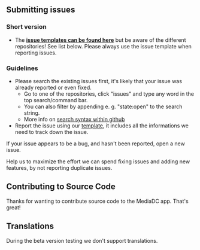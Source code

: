 ## Submitting issues

### Short version

 * The [**issue templates can be found here**][template] but be aware of the different repositories! See list below. Please always use the issue template when reporting issues.

### Guidelines
* Please search the existing issues first, it's likely that your issue was already reported or even fixed.
  - Go to one of the repositories, click "issues" and type any word in the top search/command bar.
  - You can also filter by appending e. g. "state:open" to the search string.
  - More info on [search syntax within github](https://help.github.com/articles/searching-issues)
* Report the issue using our [template][template], it includes all the informations we need to track down the issue.

If your issue appears to be a bug, and hasn't been reported, open a new issue.

Help us to maximize the effort we can spend fixing issues and adding new features, by not reporting duplicate issues.

[template]: https://raw.github.com/andrey18106/main/.github/ISSUE_TEMPLATE/bug_report.md

## Contributing to Source Code

Thanks for wanting to contribute source code to the MediaDC app. That's great!

## Translations

During the beta version testing we don't support translations.
